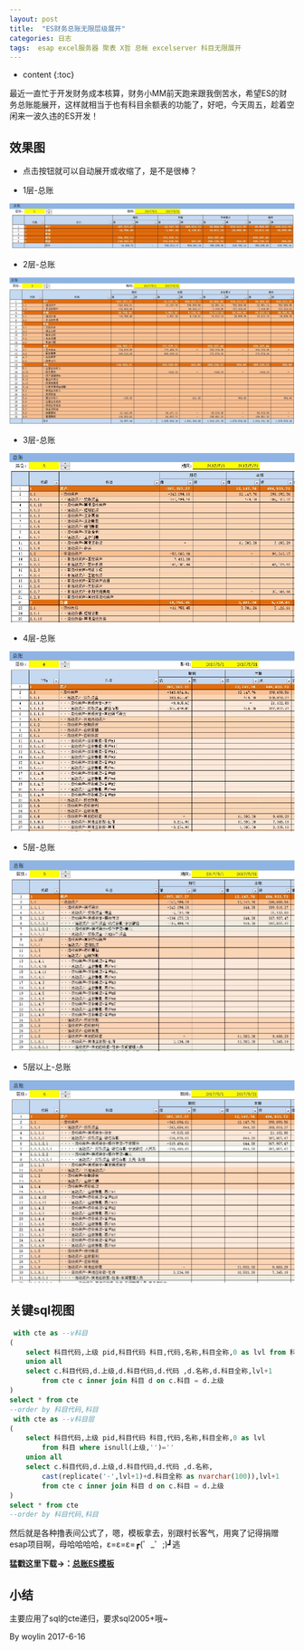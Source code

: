 ```yaml
---
layout: post
title:  "ES财务总账无限层级展开"
categories: 日志
tags:  esap excel服务器 聚表 X哲 总帐 excelserver 科目无限展开
---
```


* content
{:toc}

最近一直忙于开发财务成本核算，财务小MM前天跑来跟我倒苦水，希望ES的财务总账能展开，这样就相当于也有科目余额表的功能了，好吧，今天周五，趁着空闲来一波久违的ES开发！

## 效果图
* 点击按钮就可以自动展开或收缩了，是不是很棒？

* 1层-总账

![](/img/log11-1.jpg)

* 2层-总账

![](/img/log11-2.jpg)

* 3层-总账

![](/img/log11-3.jpg)

* 4层-总账

![](/img/log11-4.jpg)

* 5层-总账

![](/img/log11-5.jpg)

* 5层以上-总账

![](/img/log11-6.jpg)


## 关键sql视图
```sql
 with cte as --v科目
(
    select 科目代码,上级 pid,科目代码 科目,代码,名称,科目全称,0 as lvl from 科目
    union all
    select c.科目代码,d.上级,d.科目代码,d.代码 ,d.名称,d.科目全称,lvl+1 
		from cte c inner join 科目 d on c.科目 = d.上级
)
select * from cte 
--order by 科目代码,科目
 with cte as --v科目层
(
    select 科目代码,上级 pid,科目代码 科目,代码,名称,科目全称,0 as lvl 
		from 科目 where isnull(上级,'')='' 
    union all
    select c.科目代码,d.上级,d.科目代码,d.代码 ,d.名称,
		cast(replicate('·',lvl+1)+d.科目全称 as nvarchar(100)),lvl+1 
		from cte c inner join 科目 d on c.科目 = d.上级
)
select * from cte 
--order by 科目代码,科目
```

然后就是各种撸表间公式了，嗯，模板拿去，别跟村长客气，用爽了记得捐赠esap项目啊，母哈哈哈哈，ε=ε=ε=┏(゜_゜;)┛逃

**猛戳这里下载→：[总账ES模板](/files/总账.zip)**

## 小结
主要应用了sql的cte递归，要求sql2005+哦~

By woylin 
2017-6-16
